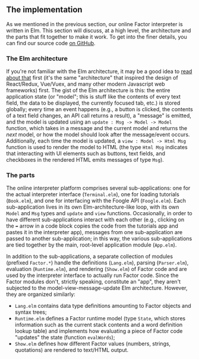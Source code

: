 ## The implementation

As we mentioned in the previous section, our online Factor interpreter
is written in Elm.  This section will discuss, at a high level, the
architecture and the parts that fit together to make it work.  To get
into the finer details, you can find our source code [on
GitHub](https://github.com/factor-hmc/simple-interpreter).

### The Elm architecture

If you're not familiar with the Elm architecture, it may be a good
idea to [read about that](https://guide.elm-lang.org/architecture/)
first (it's the same "architecture" that inspired the design of
React/Redux, Vue/Vuex, and many other modern Javascript web
frameworks) first.  The gist of the Elm architecture is this: the
entire application state (or "model"; this is stuff like the contents
of every text field, the data to be displayed, the currently focused
tab, etc.) is stored globally; every time an event happens (e.g., a
button is clicked, the contents of a text field changes, an API call
returns a result), a "message" is emitted, and the model is updated
using an `update : Msg -> Model -> Model` function, which takes in a
message and the current model and returns the _next_ model, or how the
model should look after the message/event occurs.  Additionally, each
time the model is updated, a `view : Model -> Html Msg` function is
used to render the model to HTML (the type `Html Msg` indicates that
interacting with UI elements such as buttons, text fields, and
checkboxes in the rendered HTML emits messages of type `Msg`).

### The parts

The online interpreter platform comprises several sub-applications:
one for the actual interpreter interface (`Terminal.elm`), one for
loading tutorials (`Book.elm`), and one for interfacing with the
Foogle API (`Foogle.elm`).  Each sub-application lives in its own
Elm-architecture-like loop, with its own `Model` and `Msg` types and
`update` and `view` functions.  Occasionally, in order to have
different sub-applications interact with each other (e.g., clicking on
the `➦` arrow in a code block copies the code from the tutorials app
and pastes it in the interpreter app), messages from one
sub-application are passed to another sub-application; in this way,
the various sub-applications are tied together by the main, root-level
application module (`App.elm`).

In addition to the sub-applications, a separate collection of modules
(prefixed `Factor.*`) handle the definitions (`Lang.elm`), parsing
(`Parser.elm`), evaluation (`Runtime.elm`), and rendering (`Show.elm`)
of Factor code and are used by the interpreter interface to actually
run Factor code.  Since the Factor modules don't, strictly speaking,
constitute an "app", they aren't subjected to the
model-view-message-update Elm architecture.  However, they are
organized similarly:
- `Lang.elm` contains data type definitions amounting to Factor
  objects and syntax trees;
- `Runtime.elm` defines a Factor runtime model (type `State`, which
  stores information such as the current stack contents and a word
  definition lookup table) and implements how evaluating a piece of
  Factor code "updates" the state (function `evalWords`);
- `Show.elm` defines how different Factor values (numbers, strings,
  quotations) are rendered to text/HTML output.
